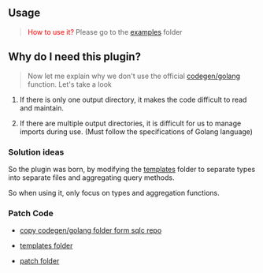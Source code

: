 ## Usage

> <span style="color: red;">How to use it?</span> Please go to the [examples](https://github.com/topazur/sqlc-gen-go-separate/tree/main/examples) folder

## Why do I need this plugin?

> Now let me explain why we don't use the official [codegen/golang](https://github.com/sqlc-dev/sqlc/tree/main/internal/codegen/golang) function. Let's take a look

  1. If there is only one output directory, it makes the code difficult to read and maintain.

  2. If there are multiple output directories, it is difficult for us to manage imports during use. (Must follow the specifications of Golang language)

### Solution ideas

So the plugin was born, by modifying the [templates](https://github.com/sqlc-dev/sqlc/tree/main/internal/codegen/golang/templates) folder to separate types into separate files and aggregating query methods. 

So when using it, only focus on types and aggregation functions.

### Patch Code

- [copy codegen/golang folder form sqlc repo](https://github.com/sqlc-dev/sqlc/tree/main/internal/codegen/golang)

- [templates folder](https://github.com/topazur/sqlc-gen-go-separate/tree/main/internal/templates)

- [patch folder](https://github.com/topazur/sqlc-gen-go-separate/tree/main/internal/patch)
